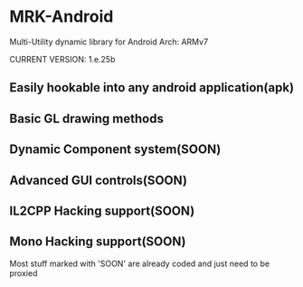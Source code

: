 # MRK-Android
Multi-Utility dynamic library for Android
Arch: ARMv7

CURRENT VERSION: 1.e.25b

Easily hookable into any android application(apk)
-
Basic GL drawing methods
-
Dynamic Component system(SOON)
-
Advanced GUI controls(SOON)
-
IL2CPP Hacking support(SOON)
-
Mono Hacking support(SOON)
-

Most stuff marked with 'SOON' are already coded and just need to be proxied
